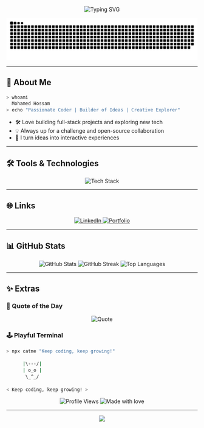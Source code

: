<p align="center">
  <img src="https://readme-typing-svg.demolab.com?font=Fira+Code&size=32&pause=1000&color=F7F7F7&center=true&vCenter=true&width=700&lines=Hi+there!+I'm+Mohamed+Hossam+%F0%9F%91%8B;Backend+Developer+%F0%9F%9A%80;Welcome+to+My+Creative+Space!" alt="Typing SVG"/>
</p>

<p align="center">
  <img src="https://raw.githubusercontent.com/platane/snk/output/github-contribution-grid-snake-dark.svg" alt="snake game"/>
</p>

---

## 🚀 About Me

```bash
> whoami
  Mohamed Hossam
> echo "Passionate Coder | Builder of Ideas | Creative Explorer"
```

- 🛠️ Love building full-stack projects and exploring new tech
- 💡 Always up for a challenge and open-source collaboration
- 🎨 I turn ideas into interactive experiences

---

## 🛠️ Tools & Technologies

<p align="center">
  <img src="https://skillicons.dev/icons?i=html,css,js,nodejs,cpp,python,linux,git,mysql" alt="Tech Stack"/>
</p>

---

## 🌐 Links

<p align="center">
  <a href="https://www.linkedin.com/in/mohamed-hossam-dev" target="_blank">
    <img src="https://img.shields.io/badge/LinkedIn-0A66C2?style=for-the-badge&logo=linkedin&logoColor=white" alt="LinkedIn"/>
  </a>
  <a href="https://mo-hossam-stack.github.io/my-project/" target="_blank">
    <img src="https://img.shields.io/badge/Portfolio-22272E?style=for-the-badge&logo=githubpages&logoColor=white" alt="Portfolio"/>
  </a>
</p>

---

## 📊 GitHub Stats

<p align="center">
  <img src="https://github-readme-stats.vercel.app/api?username=mo-hossam-stack&show_icons=true&theme=tokyonight&hide_border=true" alt="GitHub Stats"/>
  <img src="https://github-readme-streak-stats.herokuapp.com/?user=mo-hossam-stack&theme=tokyonight&hide_border=true" alt="GitHub Streak"/>
  <img src="https://github-readme-stats.vercel.app/api/top-langs/?username=mo-hossam-stack&layout=compact&theme=tokyonight&hide_border=true" alt="Top Languages"/>
</p>

---

## ✨ Extras

### 📜 Quote of the Day

<p align="center">
  <img src="https://quotes-github-readme.vercel.app/api?type=horizontal&theme=dark" alt="Quote"/>
</p>

### 🕹️ Playful Terminal

```bash
> npx catme "Keep coding, keep growing!"

      |\---/|
      | o_o |
       \_^_/

< Keep coding, keep growing! >
```

<p align="center">
  <img src="https://komarev.com/ghpvc/?username=mo-hossam-stack&style=flat-square&color=7F7FFF" alt="Profile Views"/>
  <img src="https://img.shields.io/badge/Made%20with-%E2%9D%A4%EF%B8%8F%20by%20Mohamed%20Hossam-7F7FFF?style=flat-square" alt="Made with love"/>
</p>

---

<p align="center">
  <img src="https://capsule-render.vercel.app/api?type=waving&color=gradient&height=100&section=footer"/>
</p> 
